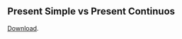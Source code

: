## Present Simple vs Present Continuos

[Download](https://study.softculture.cc/img/ENI_10/simple%20vs%20cont%20pres.pdf).